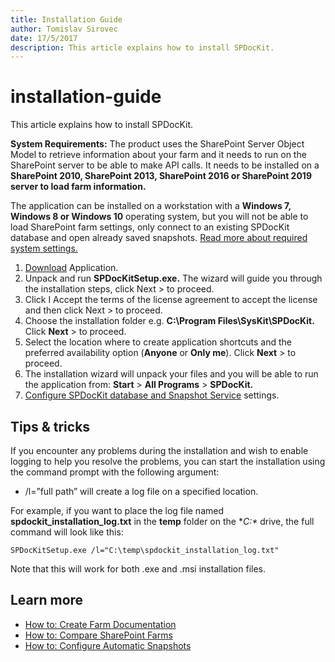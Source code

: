 ```yaml
---
title: Installation Guide
author: Tomislav Sirovec
date: 17/5/2017
description: This article explains how to install SPDocKit.
---
```


# installation-guide

This article explains how to install SPDocKit.

**System Requirements:** The product uses the SharePoint Server Object Model to retrieve information about your farm and it needs to run on the SharePoint server to be able to make API calls. It needs to be installed on a **SharePoint 2010, SharePoint 2013, SharePoint 2016 or SharePoint 2019 server to load farm information.**

The application can be installed on a workstation with a **Windows 7, Windows 8 or Windows 10** operating system, but you will not be able to load SharePoint farm settings, only connect to an existing SPDocKit database and open already saved snapshots. [Read more about required system settings.](installation-guide.md#internal/requirements/system-requirements/)

1. [Download](https://www.spdockit.com/downloads/) Application.
2. Unpack and run **SPDocKitSetup.exe.** The wizard will guide you through the installation steps, click Next &gt; to proceed.
3. Click I Accept the terms of the license agreement to accept the license and then click Next &gt; to proceed.
4. Choose the installation folder e.g. **C:\Program Files\SysKit\SPDocKit.** Click **Next** &gt; to proceed.
5. Select the location where to create application shortcuts and the preferred availability option \(**Anyone** or **Only me**\). Click **Next** &gt; to proceed.
6. The installation wizard will unpack your files and you will be able to run the application from: **Start** &gt; **All Programs** &gt; **SPDocKit.**
7. [Configure SPDocKit database and Snapshot Service](installation-guide.md#internal/configuration/configure-spdockit/) settings.

## Tips & tricks

If you encounter any problems during the installation and wish to enable logging to help you resolve the problems, you can start the installation using the command prompt with the following argument:

* /l=”full path” will create a log file on a specified location.

For example, if you want to place the log file named **spdockit\_installation\_log.txt** in the **temp** folder on the **C:\** drive, the full command will look like this:

`SPDocKitSetup.exe /l="C:\temp\spdockit_installation_log.txt"`

Note that this will work for both .exe and .msi installation files.

## Learn more

* [How to: Create Farm Documentation](installation-guide.md#internal/explore-reports-and-create-documentation/farm-explorer/farm-documentation/)
* [How to: Compare SharePoint Farms](installation-guide.md#internal/compare-sharepoint-configurations/compare-sharepoint-farms/)
* [How to: Configure Automatic Snapshots](installation-guide.md#internal/create-sharepoint-farm-snapshots/automatic-snapshots/)

